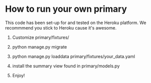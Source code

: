# How to run your own primary

This code has been set-up for and tested on the Heroku platform.
We recommmend you stick to Heroku cause it's awesome.

1. Customize primary/fixtures/

2. python manage.py migrate

3. python manage.py loaddata primary/fixtures/your_data.yaml

4. install the summary view found in primary/models.py

6. Enjoy!
